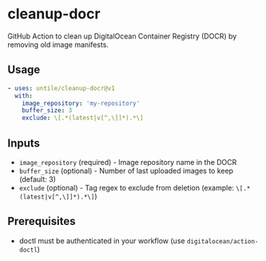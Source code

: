 # cleanup-docr

GitHub Action to clean up DigitalOcean Container Registry (DOCR) by removing old image manifests.

## Usage

```yaml
- uses: untile/cleanup-docr@v1
  with:
    image_repository: 'my-repository'
    buffer_size: 3
    exclude: \[.*(latest|v[^,\]]*).*\]
```

## Inputs

- `image_repository` (required) - Image repository name in the DOCR
- `buffer_size` (optional) - Number of last uploaded images to keep (default: 3)
- `exclude` (optional) - Tag regex to exclude from deletion (example: `\[.*(latest|v[^,\]]*).*\]`)

## Prerequisites

- doctl must be authenticated in your workflow (use `digitalocean/action-doctl`)
